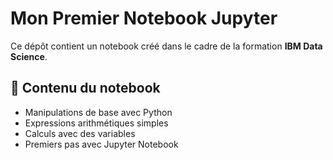  # Mon Premier Notebook Jupyter 
 Ce dépôt contient un notebook créé dans le cadre de la formation **IBM Data Science**.
 ## 📘 Contenu du notebook 
 - Manipulations de base avec Python
 - Expressions arithmétiques simples
 - Calculs avec des variables
 - Premiers pas avec Jupyter Notebook 
